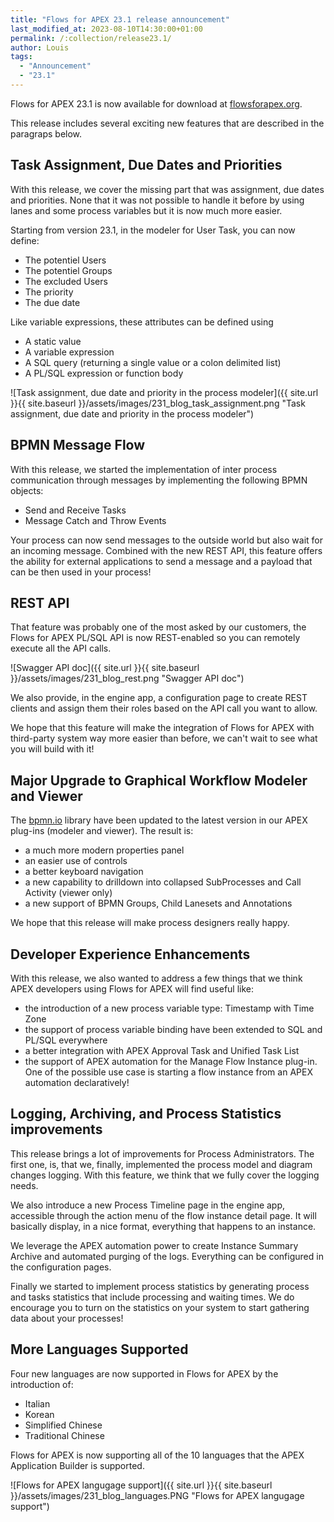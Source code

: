 ```yaml
---
title: "Flows for APEX 23.1 release announcement"
last_modified_at: 2023-08-10T14:30:00+01:00
permalink: /:collection/release23.1/
author: Louis
tags:
  - "Announcement"
  - "23.1"
---
```

Flows for APEX 23.1 is now available for download at [flowsforapex.org](https://flowsforapex.org). 

This release includes several exciting new features that are described in the paragraps below.

## Task Assignment, Due Dates and Priorities
With this release, we cover the missing part that was assignment, due dates and priorities. None that it was not possible to handle it before by using lanes and some process variables but it is now much more easier.

Starting from version 23.1, in the modeler for User Task, you can now define:
- The potentiel Users
- The potentiel Groups
- The excluded Users  
- The priority
- The due date

Like variable expressions, these attributes can be defined using
- A static value
- A variable expression
- A SQL query (returning a single value or a colon delimited list)
- A PL/SQL expression or function body

![Task assignment, due date and priority in the process modeler]({{ site.url }}{{ site.baseurl }}/assets/images/231_blog_task_assignment.png "Task assignment, due date and priority in the process modeler")

## BPMN Message Flow
With this release, we started the implementation of inter process communication through messages by implementing the following BPMN objects:
- Send and Receive Tasks
- Message Catch and Throw Events

Your process can now send messages to the outside world but also wait for an incoming message. Combined with the new REST API, this feature offers the ability for external applications to send a message and a payload that can be then used in your process!

## REST API
That feature was probably one of the most asked by our customers, the Flows for APEX PL/SQL API is now REST-enabled so you can remotely execute all the API calls.

![Swagger API doc]({{ site.url }}{{ site.baseurl }}/assets/images/231_blog_rest.png "Swagger API doc")

We also provide, in the engine app, a configuration page to create REST clients and assign them their roles based on the API call you want to allow.

We hope that this feature will make the integration of Flows for APEX with third-party system way more easier than before, we can't wait to see what you will build with it!

## Major Upgrade to Graphical Workflow Modeler and Viewer
The [bpmn.io](https://bpmn.io/) library have been updated to the latest version in our APEX plug-ins (modeler and viewer). The result is:
- a much more modern properties panel
- an easier use of controls
- a better keyboard navigation
- a new capability to drilldown into collapsed SubProcesses and Call Activity (viewer only)
- a new support of BPMN Groups, Child Lanesets and Annotations

We hope that this release will make process designers really happy.

## Developer Experience Enhancements
With this release, we also wanted to address a few things that we think APEX developers using Flows for APEX will find useful like:
- the introduction of a new process variable type: Timestamp with Time Zone
- the support of process variable binding have been extended to SQL and PL/SQL everywhere
- a better integration with APEX Approval Task and Unified Task List
- the support of APEX automation for the Manage Flow Instance plug-in. One of the possible use case is starting a flow instance from an APEX automation declaratively!

## Logging, Archiving, and Process Statistics improvements
This release brings a lot of improvements for Process Administrators. The first one, is, that we, finally, implemented the process model and diagram changes logging. With this feature, we think that we fully cover the logging needs.

We also introduce a new Process Timeline page in the engine app, accessible through the action menu of the flow instance detail page. It will basically display, in a nice format, everything that happens to an instance.

We leverage the APEX automation power to create Instance Summary Archive and automated purging of the logs. Everything can be configured in the configuration pages.

Finally we started to implement process statistics by generating process and tasks statistics that include processing and waiting times. We do encourage you to turn on the statistics on your system to start gathering data about your processes!

## More Languages Supported
Four new languages are now supported in Flows for APEX by the introduction of:
- Italian
- Korean
- Simplified Chinese
- Traditional Chinese

Flows for APEX is now supporting all of the 10 languages that the APEX Application Builder is supported.

![Flows for APEX langugage support]({{ site.url }}{{ site.baseurl }}/assets/images/231_blog_languages.PNG "Flows for APEX langugage support")
